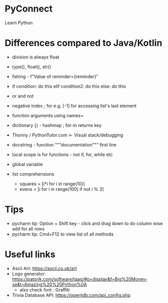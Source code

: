 # PyConnect
Learn Python 

# Differences compared to Java/Kotlin

* division is always float
* type(), float(), str()
* fstring - f"Value of reminder={reminder}"

* if condition:
	do this
elif condition2:
    do this
else:
	do this
	
* or and not

* negative index ; for e.g. [-1] for accessing list's last element

* function arguments using names=

* dictionary {} - hashmap ; for-in returns key

* Thonny / PythonTutor.com <- Visual stack/debugging

* docstring - function """documentation""" first line

* local scope is for functions - not if, for, while etc

* global variable

* list comprehensions 
    * squares = [i*i for i in range(10)]
    * evens = [i for i in range(100) if not i % 2]

# Tips
* pycharm tip:  Option + Shift key - click and drag down to do column wise add for all rows
* pycharm tip: Cmd+F12 to view list of all methods

# Useful links
* Ascii Art: https://ascii.co.uk/art
* Logo generator: https://patorjk.com/software/taag/#p=display&f=Big%20Money-se&t=Amazing%20%20Python%0A
    -  also check font : Graffiti
* Trivia Database API: https://opentdb.com/api_config.php
